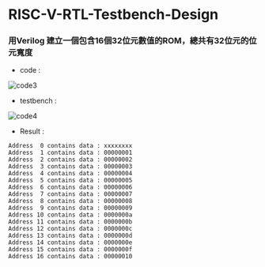 # RISC-V-RTL-Testbench-Design


### 用Verilog 建立一個包含16個32位元數值的ROM，總共有32位元的位元寬度

* code :

![code3](https://user-images.githubusercontent.com/68816726/221587165-14fed150-fe18-401d-825a-7bfb5d094542.png)


* testbench :

![code4](https://user-images.githubusercontent.com/68816726/221587177-34d343f6-fe28-4c3f-a7fd-f7824063ab1c.png)

* Result :
```
Address  0 contains data : xxxxxxxx
Address  1 contains data : 00000001
Address  2 contains data : 00000002
Address  3 contains data : 00000003
Address  4 contains data : 00000004
Address  5 contains data : 00000005
Address  6 contains data : 00000006
Address  7 contains data : 00000007
Address  8 contains data : 00000008
Address  9 contains data : 00000009
Address 10 contains data : 0000000a
Address 11 contains data : 0000000b
Address 12 contains data : 0000000c
Address 13 contains data : 0000000d
Address 14 contains data : 0000000e
Address 15 contains data : 0000000f
Address 16 contains data : 00000010
```
